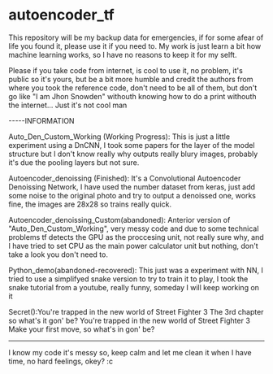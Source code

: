 # autoencoder_tf

This repository will be my backup data for emergencies, if for some afear of life you found it, please use it if you need to.
My work is just learn a bit how machine learning works, so I have no reasons to keep it for my selft.

Please if you take code from internet, is cool to use it, no problem, it's public so it's yours, but be a bit more humble and credit the authors from where you took
the reference code, don't need to be all of them, but don't go like "I am Jhon Snowden" withouth knowing how to do a print withouth the internet... Just it's not cool
man

-----INFORMATION

Auto_Den_Custom_Working (Working Progress): This is just a little experiment using a DnCNN, I took some papers for the layer of the model
structure but I don't know really why outputs really blury images, probably it's due the pooling layers but not sure.

Autoencoder_denoissing (Finished): It's a Convolutional Autoencoder Denoissing Network, I have used the number
dataset from keras, just add some noise to the original photo and try to output a denoissed one, works fine, the images
are 28x28 so trains really quick.

Autoencoder_denoissing_Custom(abandoned): Anterior version of "Auto_Den_Custom_Working", very messy code and due to some
technical problems tf detects the GPU as the proccesing unit, not really sure why, and I have tried to set CPU
as the main power calculator unit but nothing, don't take a look you don't need to.

Python_demo(abandoned-recovered): This just was a experiment with NN, I tried to use a simplifyed snake version
to try to train it to play, I took the snake tutorial from a youtube, really funny, someday I will keep working on it

Secret():You're trapped in the new world of Street Fighter 3
The 3rd chapter so what's it gon' be?
You're trapped in the new world of Street Fighter 3
Make your first move, so what's in gon' be?

---------------------
I know my code it's messy so, keep calm and let me clean it when I have time, no hard feelings, okey? :c
